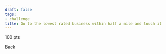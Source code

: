 ```yaml
---
draft: false
tags:
- challenge
title: Go to the lowest rated business within half a mile and touch it.
---
```

100 pts

[Back](https://shadybraden.com/jetlag) 
